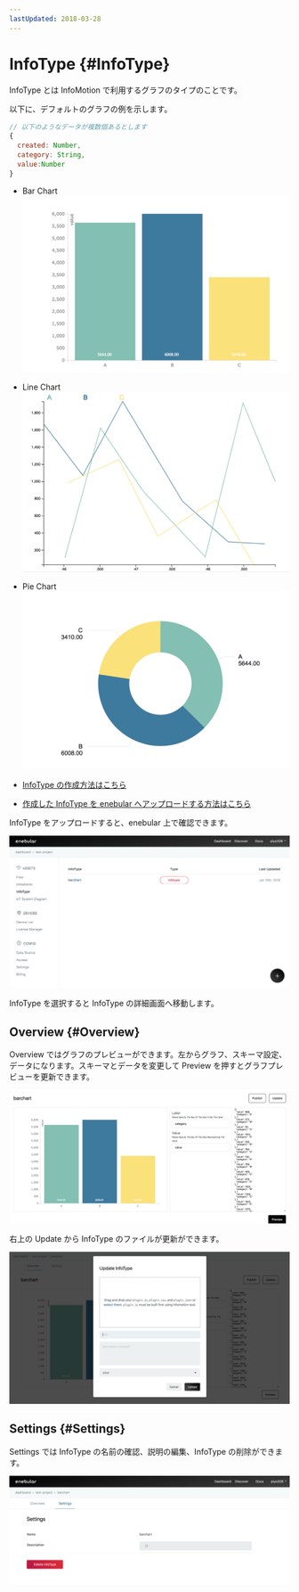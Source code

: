 ```yaml
---
lastUpdated: 2018-03-28
---
```


# InfoType {#InfoType}

InfoType とは InfoMotion で利用するグラフのタイプのことです。

以下に、デフォルトのグラフの例を示します。

```javascript
// 以下のようなデータが複数個あるとします
{
  created: Number,
  category: String,
  value:Number
}
```

- Bar Chart
![barchart](./../../img/InfoMotion/Infotype/Introduction-barchart.png)

- Line Chart
![linechart](./../../img/InfoMotion/Infotype/Introduction-linechart.png)


- Pie Chart
![piechart](./../../img/InfoMotion/Infotype/Introduction-piechart.png)

- [InfoType の作成方法はこちら](./InfoMotionTool.md)
- [作成した InfoType を enebular へアップロードする方法はこちら](./UploadInfoType.md)

InfoType をアップロードすると、enebular 上で確認できます。

![uploaded](./../../img/InfoMotion/Infotype/Introduction-uploaded.png)

InfoType を選択すると InfoType の詳細画面へ移動します。

## Overview {#Overview}

Overview ではグラフのプレビューができます。左からグラフ、スキーマ設定、データになります。スキーマとデータを変更して Preview を押すとグラフプレビューを更新できます。

![overview](./../../img/InfoMotion/Infotype/Introduction-overview.png)

右上の Update から InfoType のファイルが更新ができます。

![update](./../../img/InfoMotion/Infotype/Introduction-update.png)

## Settings {#Settings}

Settings では InfoType の名前の確認、説明の編集、InfoType の削除ができます。

![settings](./../../img/InfoMotion/Infotype/Introduction-settings.png)
